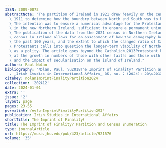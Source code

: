 ```yaml
---
ISSN: 2009-0072
abstractNote: "The partition of Ireland in 1921 drew heavily on the census data of\
  \ 1911 to determine how the boundary between North and South was to be demarcated.\
  \ The intention was to ensure a numerical advantage for the Protestant population\
  \ in the new Northern Ireland, sufficient to ensure a permanent unionist majority.\
  \ The publication of the data from the 2021 census in Northern Ireland and the 2022\
  \ census in Ireland allows for an assessment of how the demography has changed over\
  \ the past 100 years, and the extent to which the changed ratio of Catholics and\
  \ Protestants calls into question the longer-term viability of Northern Ireland\
  \ as a polity. The article goes beyond the Catholic\u2013Protestant binary to look\
  \ at the growth in numbers of those with other faiths and those with no religion,\
  \ and the impact of secularisation on the island of Ireland."
authors: Paul Nolan
bibliography: "Nolan, Paul. \u2018The Imprint of Finality? Partition and Census Enumeration\u2019\
  . _Irish Studies in International Affairs_ 35, no. 2 (2024): 23\u201355."
citekey: nolanImprintFinalityPartition2024
collection: '202412'
date: 2024-01-01
extra: ''
issue: '2'
layout: page
pages: 23-55
permalink: /nolanImprintFinalityPartition2024
publication: Irish Studies in International Affairs
shortTitle: The Imprint of Finality?
title: The Imprint of Finality? Partition and Census Enumeration
type: journalArticle
url: https://muse.jhu.edu/pub/423/article/921576
volume: '35'
---
```

